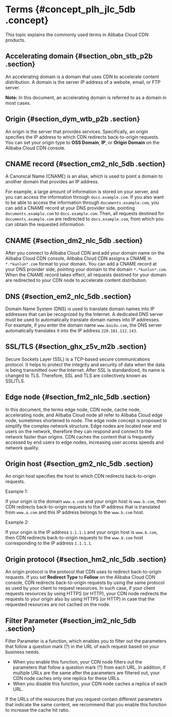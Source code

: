 # Terms {#concept_plh_jlc_5db .concept}

This topic explains the commonly used terms in Alibaba Cloud CDN products.

## Accelerating domain {#section_obn_stb_p2b .section}

An accelerating domain is a domain that uses CDN to accelerate content distribution. A domain is the server IP address of a website, email, or FTP server.

**Note:** In this document, an accelerating domain is referred to as a domain in most cases.

## Origin {#section_dym_wtb_p2b .section}

An origin is the server that provides services. Specifically, an origin specifies the IP address to which CDN redirects back-to-origin requests. You can set your origin type to **OSS Domain**, **IP**, or **Origin Domain** on the Alibaba Cloud CDN console.

## CNAME record {#section_cm2_nlc_5db .section}

A Canonical Name \(CNAME\) is an alias, which is used to point a domain to another domain that provides an IP address.

For example, a large amount of information is stored on your server, and you can access the information through `docs.example.com`. If you also want to be able to access the information through `documents.example.com`, you can add a CNAME record at your DNS provider side, pointing `documents.example.com` to `docs.example.com`. Then, all requests destined for `documents.example.com` are redirected to `docs.example.com`, from which you can obtain the requested information.

## CNAME {#section_dm2_nlc_5db .section}

After you connect to Alibaba Cloud CDN and add your domain name on the Alibaba Cloud CDN console, Alibaba Cloud CDN assigns a CNAME in `*.*kunlun*.com` format to your domain. You can add a CNAME record at your DNS provider side, pointing your domain to the domain `*.*kunlun*.com`. When the CNAME record takes effect, all requests destined for your domain are redirected to your CDN node to accelerate content distribution.

## DNS {#section_em2_nlc_5db .section}

Domain Name System \(DNS\) is used to translate domain names into IP addresses that can be recognized by the Internet. A dedicated DNS server must be used to automatically translate domain names into IP addresses. For example, if you enter the domain name `www.baidu.com`, the DNS server automatically translates it into the IP address `220.181.112.143`.

## SSL/TLS {#section_ghx_z5v_m2b .section}

Secure Sockets Layer \(SSL\) is a TCP-based secure communications protocol. It helps to protect the integrity and security of data when the data is being transmitted over the Internet. After SSL is standardized, its name is changed to TLS. Therefore, SSL and TLS are collectively known as SSL/TLS.

## Edge node {#section_fm2_nlc_5db .section}

In this document, the terms edge node, CDN node, cache node, accelerating node, and Alibaba Cloud node all refer to Alibaba Cloud edge node, sometimes shortened to node. The edge node concept is proposed to simplify the complex network structure. Edge nodes are located near end users on the network, therefore they can respond and connect to the network faster than origins. CDN caches the content that is frequently accessed by end users to edge nodes, increasing user access speeds and network quality.

## Origin host {#section_gm2_nlc_5db .section}

An origin host specifies the host to which CDN redirects back-to-origin requests.

Example 1:

If your origin is the domain `www.a.com` and your origin host is `www.b.com`, then CDN redirects back-to-origin requests to the IP address that is translated from `www.a.com` and this IP address belongs to the `www.b.com` host.

Example 2:

If your origin is the IP address `1.1.1.1` and your origin host is `www.b.com`, then CDN redirects back-to-origin requests to the `www.b.com` host corresponding to the IP address `1.1.1.1`.

## Origin protocol {#section_hm2_nlc_5db .section}

An origin protocol is the protocol that CDN uses to redirect back-to-origin requests. If you set **Redirect Type** to **Follow** on the Alibaba Cloud CDN console, CDN redirects back-to-origin requests by using the same protocol as used by your client to request resources. In such case, if your client requests resources by using HTTPS \(or HTTP\), your CDN node redirects the requests to your origin also by using HTTPS \(or HTTP\) in case that the requested resources are not cached on the node.

## Filter Parameter {#section_im2_nlc_5db .section}

Filter Parameter is a function, which enables you to filter out the parameters that follow a question mark \(?\) in the URL of each request based on your business needs.

-   When you enable this function, your CDN node filters out the parameters that follow a question mark \(?\) from each URL. In addition, if multiple URLs are the same after the parameters are filtered out, your CDN node caches only one replica for these URLs.
-   When you disable this function, your CDN node caches a replica of each URL.

If the URLs of the resources that you request contain different parameters that indicate the same content, we recommend that you enable this function to increase the cache hit ratio.

